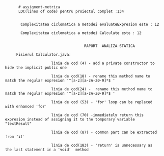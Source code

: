           # assigment-metrica
          LOC(lines of code) pentru proiectul complet :134


           Complexitatea ciclomatica a metodei evaluateExpresion este : 12

           Complexitatea ciclomatica a metodei Calculate este : 12


                                        RAPORT  ANALIZA STATICA

         Fisierul Calculator.java: 

                         linia de cod (4) - add a private constructor to hide the implicit public one

                         linia de cod(18) - rename this method name to match the regular expresion '^[a-z][a-zA-Z0-9]*$ ' 

                         linia de cod(24) -  rename this method name to match the regular expresion '^[a-z][a-zA-Z0-9]*$ ' 

                         linia de cod (53) - 'for' loop can be replaced with enhanced 'for'

                         linia de cod (70) -immediately return this expresion instead of assigning it to the tomporary variable "textResult"

                         linia de cod (87) - common part can be extracted from 'if'

                         linia de cod(183) - 'return' is unnecessary as the last statement in a 'void'  method




